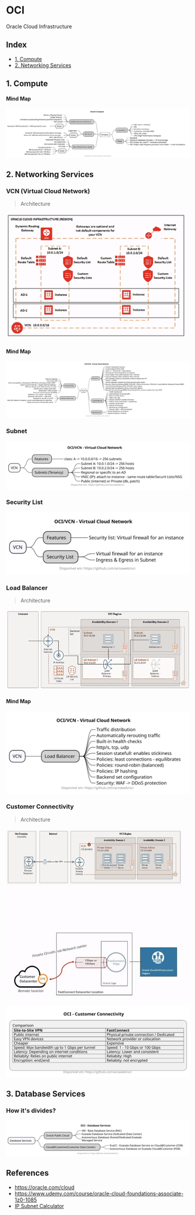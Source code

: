 # OCI

Oracle Cloud Infrastructure

## Index

- [1. Compute](#compute)
- [2. Networking Services](#networking-services)

## 1. Compute

#### Mind Map

![](assets/docs/compute/compute/compute.svg)

## 2. Networking Services

### VCN (Virtual Cloud Network)

>  Architecture

![](assets/imgs/oci-vcn.png)

#### Mind Map

![](assets/docs/networking/vcn/vcn.svg)

### Subnet

![](assets/docs/networking/subnet/subnet.svg)

### Security List

![](assets/docs/networking/security_list/security_list.svg)

### Load Balancer

>  Architecture

![](assets/imgs/oci-load-balancer.png)

#### Mind Map

![](assets/docs/networking/load_balancer/load_balancer.svg)


### Customer Connectivity

>  Architecture

![](assets/imgs/oci-customer_connectivity.png)


![](assets/docs/networking/connectivity/connectivity.svg)

## 3. Database Services

### How it's divides?

![](assets/docs/database/database-services/database-services.svg)

## References 

- https://oracle.com/cloud
- https://www.udemy.com/course/oracle-cloud-foundations-associate-1z0-1085
- [IP Subnet Calculator](https://www.subnet-calculator.com/subnet.php)
